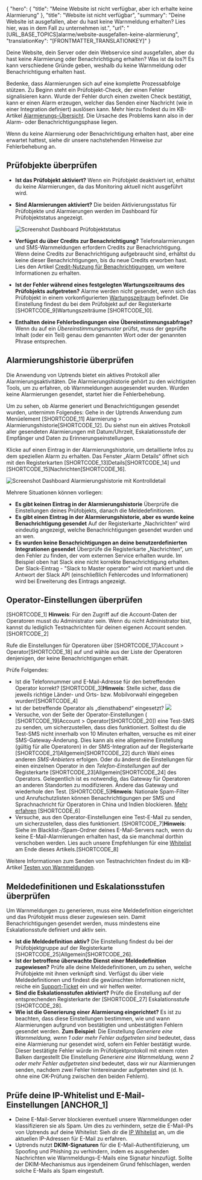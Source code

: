 {
  "hero": {
    "title": "Meine Website ist nicht verfügbar, aber ich erhalte keine Alarmierung"
  },
  "title": "Website ist nicht verfügbar",
  "summary": "Deine Website ist ausgefallen, aber du hast keine Warnmeldung erhalten? Lies hier, was in dem Fall zu unternehmen ist.",
  "url": "[URL_BASE_TOPICS]alarme/website-ausgefallen-keine-alarmierung",
  "translationKey": "[FRONTMATTER_TRANSLATIONKEY]"
}

Deine Website, dein Server oder dein Webservice sind ausgefallen, aber du hast keine Alarmierung oder Benachrichtigung erhalten? Was ist da los?! Es kann verschiedene Gründe geben, weshalb du keine Warnmeldung oder Benachrichtigung erhalten hast.

Bedenke, dass Alarmierungen sich auf eine komplette Prozessabfolge stützen. Zu Beginn steht ein Prüfobjekt-Check, der einen Fehler signalisieren kann. Wurde der Fehler durch einen zweiten Check bestätigt, kann er einen Alarm erzeugen, welcher das Senden einer Nachricht (wie in einer Integration definiert) auslösen kann. Mehr hierzu findest du im KB-Artikel [Alarmierungs-Übersicht]([LINK_URL_1]). Die Ursache des Problems kann also in der Alarm- oder Benachrichtigungsphase liegen.

Wenn du keine Alarmierung oder Benachrichtigung erhalten hast, aber eine erwartet hattest, siehe dir unsere nachstehenden Hinweise zur Fehlerbehebung an.

## Prüfobjekte überprüfen

- **Ist das Prüfobjekt aktiviert?**
  Wenn ein Prüfobjekt deaktiviert ist, erhältst du keine Alarmierungen, da das Monitoring aktuell nicht ausgeführt wird.
- **Sind Alarmierungen aktiviert?**
  Die beiden Aktivierungsstatus für Prüfobjekte und Alarmierungen werden im Dashboard für Prüfobjektstatus angezeigt.

  ![Screenshot Dashboard Prüfobjektstatus]([LINK_URL_2])

- **Verfügst du über Credits zur Benachrichtigung?**
  Telefonalarmierungen und SMS-Warnmeldungen erfordern Credits zur Benachrichtigung. Wenn deine Credits zur Benachrichtigung aufgebraucht sind, erhältst du keine dieser Benachrichtigungen, bis du neue Credits erworben hast. Lies den Artikel [Credit-Nutzung für Benachrichtigungen]([LINK_URL_3]), um weitere Informationen zu erhalten.
- **Ist der Fehler während eines festgelegten Wartungszeitraums des Prüfobjekts aufgetreten?**
  Alarme werden nicht gesendet, wenn sich das Prüfobjekt in einem vorkonfigurierten [Wartungszeitraum]([LINK_URL_4]) befindet. Die Einstellung findest du bei dem Prüfobjekt auf der Registerkarte [SHORTCODE_9]Wartungszeiträume [SHORTCODE_10].
- **Enthalten deine Fehlerbedingungen eine Übereinstimmungsabfrage?**
  Wenn du auf ein *Übereinstimmungsmuster* prüfst, muss der geprüfte Inhalt (oder ein Teil) genau dem genannten Wort oder der genannten Phrase entsprechen.

## Alarmierungshistorie überprüfen

Die Anwendung von Uptrends bietet ein aktives Protokoll aller Alarmierungsaktivitäten. Die Alarmierungshistorie gehört zu den wichtigsten Tools, um zu erfahren, ob Warnmeldungen ausgesendet wurden. Wurden keine Alarmierungen gesendet, startet hier die Fehlerbehebung.

Um zu sehen, ob Alarme generiert und Benachrichtigungen gesendet wurden, unternimm Folgendes:
Gehe in der Uptrends Anwendung zum Menüelement [SHORTCODE_11] Alarmierung > Alarmierungshistorie[SHORTCODE_12].
Du siehst nun ein aktives Protokoll aller gesendeten Alarmierungen mit Datum/Uhrzeit, Eskalationsstufe der Empfänger und Daten zu Erinnerungseinstellungen.

Klicke auf einen Eintrag in der Alarmierungshistorie, um detaillierte Infos zu dem speziellen Alarm zu erhalten. Das Fenster „Alarm Details“ öffnet sich mit den Registerkarten [SHORTCODE_13]Details[SHORTCODE_14] und [SHORTCODE_15]Nachrichten[SHORTCODE_16].

![Screenshot Dashboard Alarmierungshistorie mit Kontrolldetail]([LINK_URL_5])

Mehrere Situationen können vorliegen:

- **Es gibt keinen Eintrag in der Alarmierungshistorie**
  Überprüfe die Einstellungen deines Prüfobjekts, danach die Meldedefinitionen.
- **Es gibt einen Eintrag in der Alarmierungshistorie, aber es wurde keine Benachrichtigung gesendet**
  Auf der Registerkarte „Nachrichten“ wird eindeutig angezeigt, welche Benachrichtigungen gesendet wurden und an wen.
- **Es wurden keine Benachrichtigungen an deine benutzerdefinierten Integrationen gesendet**
 Überprüfe die Registerkarte „Nachrichten“, um den Fehler zu finden, der vom externen Service erhalten wurde. Im Beispiel oben hat Slack eine nicht korrekte Benachrichtigung erhalten. Der Slack-Eintrag - "Slack to Master operator" wird rot markiert und die Antwort der Slack API (einschließlich Fehlercodes und Informationen) wird bei Erweiterung des Eintrags angezeigt.

## Operator-Einstellungen überprüfen

[SHORTCODE_1]
**Hinweis**: Für den Zugriff auf die Account-Daten der Operatoren musst du Administrator sein. Wenn du nicht Administrator bist, kannst du lediglich Testnachrichten für deinen eigenen Account senden.
[SHORTCODE_2]

Rufe die Einstellungen für Operatoren über [SHORTCODE_17]Account > Operator[SHORTCODE_18] auf und wähle aus der Liste der Operatoren denjenigen, der keine Benachrichtigungen erhält.

Prüfe Folgendes:

- Ist die Telefonnummer und E-Mail-Adresse für den betreffenden Operator korrekt?
  [SHORTCODE_3]**Hinweis**: Stelle sicher, dass die jeweils richtige Länder- und Orts- bzw. Mobilvorwahl eingegeben wurden![SHORTCODE_4]
- Ist der betreffende Operator als „diensthabend“ eingesetzt?
![]([LINK_URL_6])
- Versuche, von der Seite der Operator-Einstellungen ( [SHORTCODE_19]Account > Operator[SHORTCODE_20]) eine Test-SMS zu senden, um sicherzustellen, dass dies funktioniert. Solltest du die Test-SMS nicht innerhalb von 10 Minuten erhalten, versuche es mit einer SMS-Gateway-Änderung.
  Dies kann als eine allgemeine Einstellung (gültig für alle Operatoren) in der SMS-Integration auf der Registerkarte [SHORTCODE_21]Allgemein[SHORTCODE_22] durch Wahl eines anderen *SMS-Anbieters* erfolgen.
  Oder du änderst die Einstellungen für einen einzelnen Operator in den *Telefon-Einstellungen* auf der Registerkarte [SHORTCODE_23]Allgemein[SHORTCODE_24] des Operators. Gelegentlich ist es notwendig, das Gateway für Operatoren an anderen Standorten zu modifizieren.
  Ändere das Gateway und wiederhole den Test.
  [SHORTCODE_5]**Hinweis**: Nationale Spam-Filter und Anrufschutzlisten können Benachrichtigungen per SMS und Sprachnachricht für Operatoren in China und Indien blockieren. [Mehr erfahren]([LINK_URL_7]) [SHORTCODE_6]
- Versuche, aus den Operator-Einstellungen eine Test-E-Mail zu senden, um sicherzustellen, dass dies funktioniert. [SHORTCODE_7]**Hinweis**: Siehe im Blacklist-/Spam-Ordner deines E-Mail-Servers nach, wenn du keine E-Mail-Alarmierungen erhalten hast, da sie manchmal dorthin verschoben werden. Lies auch unsere Empfehlungen für eine [Whitelist]([LINK_URL_8]) am Ende dieses Artikels.[SHORTCODE_8]

Weitere Informationen zum Senden von Testnachrichten findest du im KB-Artikel [Testen von Warnmeldungen]([LINK_URL_9]).

## Meldedefinitionen und Eskalationsstufen überprüfen

Um Warnmeldungen zu generieren, muss eine Meldedefinition eingerichtet und das Prüfobjekt muss dieser zugewiesen sein. Damit Benachrichtigungen gesendet werden, muss mindestens eine Eskalationsstufe definiert und aktiv sein.

- **Ist die Meldedefinition aktiv?**
  Die Einstellung findest du bei der Prüfobjektgruppe auf der Registerkarte [SHORTCODE_25]Allgemein[SHORTCODE_26].
- **Ist der betroffene überwachte Dienst einer Meldedefinition zugewiesen?**
  Prüfe alle deine Meldedefinitionen, um zu sehen, welche Prüfobjekte mit ihnen verknüpft sind. Verfügst du über viele Meldedefinitionen und findest die gewünschten Informationen nicht, reiche ein [Support-Ticket]([LINK_URL_10]) ein und wir helfen weiter.
- **Sind die Eskalationsstufen aktiviert?**
  Prüfe die Einstellung auf der entsprechenden Registerkarte der [SHORTCODE_27] Eskalationsstufe [SHORTCODE_28].
- **Wie ist die Generierung einer Alarmierung eingerichtet?**
  Es ist zu beachten, dass diese Einstellungen bestimmen, wie und wann Alarmierungen aufgrund von bestätigten und unbestätigten Fehlern gesendet werden.
  **Zum Beispiel**:
  Die Einstellung *Generiere eine Warnmeldung, wenn 1 oder mehr Fehler aufgetreten sind* bedeutet, dass eine Alarmierung nur gesendet wird, sofern ein Fehler bestätigt wurde. Dieser bestätigte Fehler würde im Prüfobjektprotokoll mit einem roten Balken dargestellt
  Die Einstellung *Generiere eine Warnmeldung, wenn 2 oder mehr Fehler aufgetreten sind* bedeutet, dass wir nur Alarmierungen senden, nachdem zwei Fehler hintereinander aufgetreten sind (d. h. ohne eine OK-Prüfung zwischen den beiden Fehlern).

## Prüfe deine IP-Whitelist und E-Mail-Einstellungen [ANCHOR_1]

- Deine E-Mail-Server blockieren eventuell unsere Warnmeldungen oder klassifizieren sie als Spam. Um dies zu verhindern, setze die E-Mail-IPs von Uptrends auf deine Whitelist: Sieh dir die [IP Whitelist]([LINK_URL_11]) an, um die aktuellen IP-Adressen für E-Mail zu erfahren.
- Uptrends nutzt **DKIM-Signaturen** für die E-Mail-Authentifizierung, um Spoofing und Phishing zu verhindern, indem es ausgehenden Nachrichten wie Warnmeldungs-E-Mails eine Signatur hinzufügt. Sollte der DKIM-Mechanismus aus irgendeinem Grund fehlschlagen, werden solche E-Mails als Spam eingestuft.
